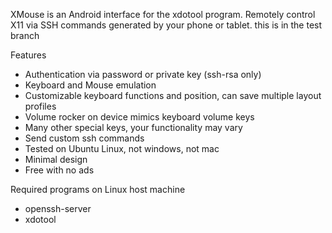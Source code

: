 XMouse is an Android interface for the xdotool program. Remotely control X11 via SSH commands generated by your phone or tablet.
this is in the test branch

Features
- Authentication via password or private key (ssh-rsa only)
- Keyboard and Mouse emulation
- Customizable keyboard functions and position, can save multiple layout profiles
- Volume rocker on device mimics keyboard volume keys
- Many other special keys, your functionality may vary
- Send custom ssh commands
- Tested on Ubuntu Linux, not windows, not mac
- Minimal design
- Free with no ads

Required programs on Linux host machine
- openssh-server
- xdotool
